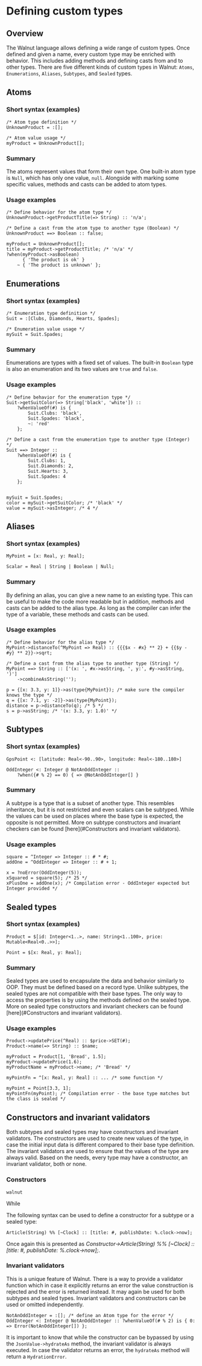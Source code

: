 # Defining custom types

## Overview

The Walnut language allows defining a wide range of custom types. 
Once defined and given a name, every custom type may be enriched with behavior.
This includes adding methods and defining casts from and to other types.
There are five different kinds of custom types in Walnut:
`Atoms`, `Enumerations`, `Aliases`, `Subtypes`, and `Sealed` types.

## Atoms

### Short syntax (examples)
```walnut
/* Atom type definition */
UnknownProduct = :[];

/* Atom value usage */
myProduct = UnknownProduct[]; 
```
### Summary
The atoms represent values that form their own type.
One built-in atom type is `Null`, which has only one value, `null`.
Alongside with marking some specific values, 
methods and casts can be added to atom types.

### Usage examples
```walnut
/* Define behavior for the atom type */
UnknownProduct->getProductTitle(=> String) :: 'n/a';

/* Define a cast from the atom type to another type (Boolean) */
UnknownProduct ==> Boolean :: false;

myProduct = UnknownProduct[];
title = myProduct->getProductTitle; /* 'n/a' */
?when(myProduct->asBoolean) 
      { 'The product is ok' } 
    ~ { 'The product is unknown' };
```
## Enumerations

### Short syntax (examples)
```walnut
/* Enumeration type definition */
Suit = :[Clubs, Diamonds, Hearts, Spades];

/* Enumeration value usage */
mySuit = Suit.Spades;
```

### Summary
Enumerations are types with a fixed set of values.
The built-in `Boolean` type is also an enumeration 
and its two values are `true` and `false`.

### Usage examples
```walnut
/* Define behavior for the enumeration type */
Suit->getSuitColor(=> String['black', 'white']) :: 
    ?whenValueOf(#) is {
        Suit.Clubs: 'black',
        Suit.Spades: 'black',
        ~: 'red' 
    };

/* Define a cast from the enumeration type to another type (Integer) */
Suit ==> Integer :: 
    ?whenValueOf(#) is {
        Suit.Clubs: 1,
        Suit.Diamonds: 2,
        Suit.Hearts: 3,
        Suit.Spades: 4
    };


mySuit = Suit.Spades;
color = mySuit->getSuitColor; /* 'black' */
value = mySuit->asInteger; /* 4 */
```

## Aliases

### Short syntax (examples)
```walnut
MyPoint = [x: Real, y: Real];

Scalar = Real | String | Boolean | Null;
```

### Summary
By defining an alias, you can give a new name to an existing type.
This can be useful to make the code more readable but in addition,
methods and casts can be added to the alias type. 
As long as the compiler can infer the type of a variable, 
these methods and casts can be used.

### Usage examples
```walnut
/* Define behavior for the alias type */
MyPoint->distanceTo(^MyPoint => Real) :: {{{$x - #x} ** 2} + {{$y - #y} ** 2}}->sqrt;

/* Define a cast from the alias type to another type (String) */
MyPoint ==> String :: ['(x: ', #x->asString, ', y:', #y->asString, ')']
    ->combineAsString('');

p = {[x: 3.3, y: 1]}->as(type{MyPoint}); /* make sure the compiler knows the type */
q = {[x: 7.1, y: -2]}->as(type{MyPoint});
distance = p->distanceTo(q); /* 5 */
s = p->asString; /* '(x: 3.3, y: 1.0)' */
```

## Subtypes

### Short syntax (examples)
```walnut
GpsPoint <: [latitude: Real<-90..90>, longitude: Real<-180..180>]

OddInteger <: Integer @ NotAnOddInteger :: 
    ?when({# % 2} == 0) { => @NotAnOddInteger[] }
```

### Summary
A subtype is a type that is a subset of another type.
This resembles inheritance, but it is not restricted and 
even scalars can be subtyped. While the values can be used
on places where the base type is expected, the opposite is not permitted.
More on subtype constructors and invariant checkers can be found 
[here](#Constructors and invariant validators).

### Usage examples
```walnut
square = ^Integer => Integer :: # * #;
addOne = ^OddInteger => Integer :: # + 1;

x = ?noError(OddInteger(5));
xSquared = square(5); /* 25 */
xPlusOne = addOne(x); /* Compilation error - OddInteger expected but Integer provided */
```

## Sealed types

### Short syntax (examples)
```walnut
Product = $[id: Integer<1..>, name: String<1..100>, price: Mutable<Real<0..>>];

Point = $[x: Real, y: Real];
```

### Summary
Sealed types are used to encapsulate the data and behavior similarly to OOP.
They must be defined based on a record type. Unlike subtypes, the sealed types
are not compatible with their base types. The only way to access the properties
is by using the methods defined on the sealed type.
More on sealed type constructors and invariant checkers can be found
[here](#Constructors and invariant validators).


### Usage examples
```walnut
Product->updatePrice(^Real) :: $price->SET(#);
Product->name(=> String) :: $name;

myProduct = Product[1, 'Bread', 1.5];
myProduct->updatePrice(1.6);
myProductName = myProduct->name; /* 'Bread' */

myPointFn = ^[x: Real, y: Real] :: ... /* some function */

myPoint = Point[3.3, 1];
myPointFn(myPoint); /* Compilation error - the base type matches but the class is sealed */
```

## Constructors and invariant validators
Both subtypes and sealed types may have constructors and invariant validators. 
The constructors are used to create new values of the type, in case the initial input data
is different compared to their base type definition. 
The invariant validators are used to ensure that the values of the type are always valid.
Based on the needs, every type may have a constructor, an invariant validator, both or none.

### Constructors


```walnut```

While 

The following syntax can be used to define a constructor for a subtype or a sealed type:
```
Article(String) %% [~Clock] :: [title: #, publishDate: %.clock->now];
```
Once again this is presented as *Constructor->Article(String) %% [~Clock] :: [title: #, publishDate: %.clock->now];*.

### Invariant validators
This is a unique feature of Walnut. There is a way to provide a validator function which in case it explicitly returns an
error the value construction is rejected and the error is returned instead. It may again be used for both subtypes and sealed types.
Invariant validators and constructors can be used or omitted independently.
```walnut
NotAnOddInteger = :[]; /* define an Atom type for the error */
OddInteger <: Integer @ NotAnOddInteger :: ?whenValueOf(# % 2) is { 0: => Error(NotAnOddInteger[]) };
```
It is important to know that while the constructor can be bypassed by using the `JsonValue->hydrateAs` method,
the invariant validator is always executed. In case the validator returns an error, the `hydrateAs` method will return a `HydrationError`.
